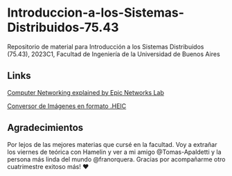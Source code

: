 # Introduccion-a-los-Sistemas-Distribuidos-75.43
Repositorio de material para Introducción a los Sistemas Distribuidos (75.43), 2023C1, Facultad de Ingeniería de la Universidad de Buenos Aires

## Links
[Computer Networking explained by Epic Networks Lab](https://www.youtube.com/watch?v=BBzqX08GPo8&list=PLo80JwUm6hSR98FrTt0SGBM85IjOsEeZw)

[Conversor de Imágenes en formato .HEIC](http://www.iloveimg.com/)

## Agradecimientos
Por lejos de las mejores materias que cursé en la facultad. Voy a extrañar los viernes de teórica con Hamelin y ver a mi amigo @Tomas-Apaldetti y la persona más linda del mundo @franorquera. Gracias por acompañarme otro cuatrimestre exitoso más! ❤️
